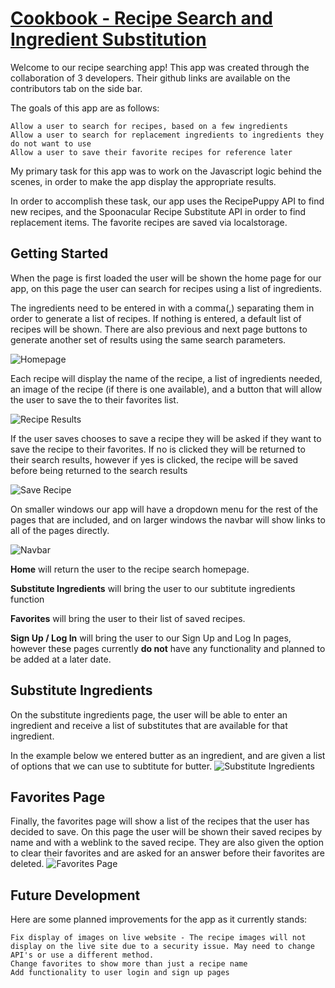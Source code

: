 # [Cookbook - Recipe Search and Ingredient Substitution](https://willtham1.github.io/first.project/)

Welcome to our recipe searching app! This app was created through the collaboration of 3 developers. Their github links are available on the contributors tab on the side bar.

The goals of this app are as follows:

    Allow a user to search for recipes, based on a few ingredients
    Allow a user to search for replacement ingredients to ingredients they do not want to use
    Allow a user to save their favorite recipes for reference later

My primary task for this app was to work on the Javascript logic behind the scenes, in order to make the app display the appropriate results.

In order to accomplish these task, our app uses the RecipePuppy API to find new recipes, and the Spoonacular Recipe Substitute API in order to find replacement items. The favorite recipes are saved via localstorage.

## Getting Started

When the page is first loaded the user will be shown the home page for our app, on this page the user can search for recipes using a list of ingredients.

The ingredients need to be entered in with a comma(,) separating them in order to generate a list of recipes. If nothing is entered, a default list of recipes will be shown. There are also previous and next page buttons to generate another set of results using the same search parameters. 

![Homepage](/assets/homepage.jpg)

Each recipe will display the name of the recipe, a list of ingredients needed, an image of the recipe (if there is one available), and a button that will allow the user to save the to their favorites list.

![Recipe Results](/assets/reciperesults.jpg)

If the user saves chooses to save a recipe they will be asked if they want to save the recipe to their favorites. If no is clicked they will be returned to their search results, however if yes is clicked, the recipe will be saved before being returned to the search results

![Save Recipe](/assets/saverecipe.jpg)

On smaller windows our app will have a dropdown menu for the rest of the pages that are included, and on larger windows the navbar will show links to all of the pages directly.

![Navbar](/assets/navbar.jpg)

<strong>Home</strong> will return the user to the recipe search homepage.

<strong>Substitute Ingredients</strong> will bring the user to our subtitute ingredients function

<strong>Favorites</strong> will bring the user to their list of saved recipes.

<strong>Sign Up / Log In</strong> will bring the user to our Sign Up and Log In pages, however these pages currently <strong>do not</strong> have any functionality and planned to be added at a later date.

## Substitute Ingredients

On the substitute ingredients page, the user will be able to enter an ingredient and receive a list of substitutes that are available for that ingredient.

In the example below we entered butter as an ingredient, and are given a list of options that we can use to subtitute for butter.
![Substitute Ingredients](/assets/subingred.jpg)



## Favorites Page

Finally, the favorites page will show a list of the recipes that the user has decided to save. On this page the user will be shown their saved recipes by name and with a weblink to the saved recipe. They are also given the option to clear their favorites and are asked for an answer before their favorites are deleted.
![Favorites Page](/assets/favoritespage.jpg)


## Future Development

Here are some planned improvements for the app as it currently stands:

    Fix display of images on live website - The recipe images will not display on the live site due to a security issue. May need to change API's or use a different method.
    Change favorites to show more than just a recipe name
    Add functionality to user login and sign up pages
    
